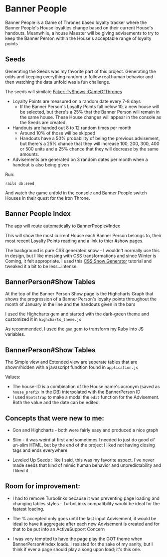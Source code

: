 # Banner People

Banner People is a Game of Thrones based loyalty tracker where the Banner People's House loyalties change based on their current House's handouts. Meanwhile, a house Maester will be giving advisements to try to keep the Banner Person within the House's acceptable range of loyalty points


## Seeds

Generating the Seeds was my favorite part of this project. Generating the odds and keeping everything random to follow real human behavior and then watching the data unfold was a fun challenge. 

The seeds will similate 
[Faker::TvShows::GameOfThrones]

* Loyalty Points are measured on a random date every 7-8 days
  * If the Banner Person's Loyalty Points fall below 10, a new house will be selected, but there's a 25% that the Banner    Person will remain in the same house. These House changes will appear in the console as the Seeds are created. 
* Handouts are handed out 8 to 12 random times per month
  * Around 10% of those will be skipped
  * Handouts have a 50% probability of being the previous advisement, but there's a 25% chance that they will increase 100, 200, 300, 400 or 500 units and a 25% chance that they will decrease by the same amounts. 
 * Advisements are generated on 3 random dates per month when a handout is also being given

Run: 

```
rails db:seed
```
And watch the game unfold in the console and Banner People switch Houses in their quest for the Iron Throne. 


## Banner People Index
The app will route automatically to BannerPeople#Index

This will show the most current House each Banner Person belongs to, their most recent Loyalty Points reading and a link to thier #show pages. 

The background is pure CSS generated snow - I wouldn't normally use this in design, but I like messing with CSS transformations and since Winter is Coming, it felt appropriate. I used this [CSS Snow Generator] tutorial and tweaked it a bit to be less...intense.

## BannerPerson#Show Tables

At the top of the Banner Person Show page is the Highcharts Graph that shows the progression of a Banner Person's loyalty points throughout the month of January in the line and the handouts given in the bars

I used the Highcharts gem and started with the dark-green theme and customized it in `highcharts_theme.js` 

As recommended, I used the `gon` gem to transform my Ruby into JS variables. 

## BannerPerson#Show Tables

The Simple view and Extended view are seperate tables that are shown/hidden with a javascript fundtion found in `application.js`

Values:
* The house-ID is a combination of the House name's acronym (saved as `house_prefix` in the DB) interpolated with the BannerPerson ID
* I used `Bootstrap` to make a modal the `edit` function for the Advisement. Both the value and the date can be edited. 


## Concepts that were new to me: 

* Gon and Highcharts - both were fairly easy and produced a nice graph

* Slim - it was weird at first and sometimes I needed to just do good ol' un-slim HTML, but by the end of the project I liked not having closing tags and ends everywhere

* Leveled Up Seeds : like I said, this was my favorite aspect. I've never made seeds that kind of mimic human behavior and unpredictability and I liked it



## Room for improvement: 

* I had to remove Turbolinks because it was preventing page loading and changing tables styles - TurboLinks compatibility would be ideal for the fastest loading. 

* The % accepted only goes until the last input Advisement, it would be ideal to have it aggregate after each new Advisement is created and for that to be put into an ActiveSupport Concern

* I was very tempted to have the page play the GOT theme when BannerPerson#index loads. I resisted for the sake of my sanity, but I think if ever a page should play a song upon load; it's this one.




[Faker::TvShows::GameOfThrones]: https://github.com/stympy/faker/blob/master/doc/tv_shows/game_of_thrones.md
[CSS Snow Generator]: https://redstapler.co/pure-css-snow-fall-effect/
